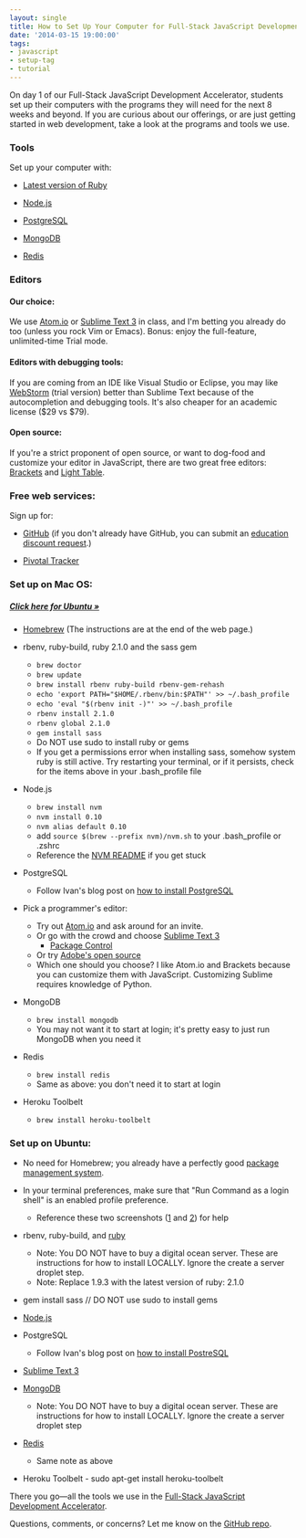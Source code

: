 ```yaml
---
layout: single
title: How to Set Up Your Computer for Full-Stack JavaScript Development
date: '2014-03-15 19:00:00'
tags:
- javascript
- setup-tag
- tutorial
---
```


On day 1 of our Full-Stack JavaScript Development Accelerator, students set up their computers with the programs they will need for the next 8 weeks and beyond. If you are curious about our offerings, or are just getting started in web development, take a look at the programs and tools we use.

### Tools

Set up your computer with:

* [Latest version of Ruby](https://www.ruby-lang.org/en/)

* [Node.js](http://nodejs.org/)

* [PostgreSQL](http://www.postgresql.org/)

* [MongoDB](http://www.mongodb.org/)

* [Redis](http://redis.io/)

### Editors
#### Our choice:
We use [Atom.io](https://atom.io/) or [Sublime Text 3](http://www.sublimetext.com/3) in class, and I'm betting you already do too (unless you rock Vim or Emacs). Bonus: enjoy the full-feature, unlimited-time Trial mode.

#### Editors with debugging tools:
If you are coming from an IDE like Visual Studio or Eclipse, you may like [WebStorm](http://www.jetbrains.com/webstorm/) (trial version) better than Sublime Text because of the autocompletion and debugging tools. It's also cheaper for an academic license ($29 vs $79).

#### Open source:
If you're a strict proponent of open source, or want to dog-food and customize your editor in JavaScript, there are two great free editors: [Brackets](http://brackets.io/) and [Light Table](http://www.lighttable.com/).

### Free web services:
Sign up for:

* [GitHub](http://github.com/) (if you don't already have GitHub, you can submit an [education discount request](https://education.github.com/discount_requests/new).)

* [Pivotal Tracker](https://www.pivotaltracker.com/faq#istrackerreallyfreeforpublicprojectsindividualusenonprofitsandeducators)

### Set up on Mac OS:
##### <a href="/blog/how-to-set-up-your-computer-for-full-stack-javascript-development#ubuntu">Click here for Ubuntu »</a>

* [Homebrew](http://brew.sh) (The instructions are at the end of the web page.)

* rbenv, ruby-build, ruby 2.1.0 and the sass gem

  * `brew doctor`
  * `brew update`
  * `brew install rbenv ruby-build rbenv-gem-rehash`
  * `echo 'export PATH="$HOME/.rbenv/bin:$PATH"' >> ~/.bash_profile`
  * `echo 'eval "$(rbenv init -)"' >> ~/.bash_profile`
  * `rbenv install 2.1.0`
  * `rbenv global 2.1.0`
  * `gem install sass`
  * Do NOT use sudo to install ruby or gems
  * If you get a permissions error when installing sass, somehow system ruby is still active. Try restarting your terminal, or if it persists, check for the items above in your .bash_profile file
  
* Node.js

  * `brew install nvm`
  * `nvm install 0.10`
  * `nvm alias default 0.10`
  * add `source $(brew --prefix nvm)/nvm.sh` to your .bash_profile or .zshrc
  * Reference the [NVM README](https://github.com/creationix/nvm/blob/master/README.markdown) if you get stuck

* PostgreSQL

  * Follow Ivan's blog post on [how to install PostgreSQL](https://www.codefellows.org/blogs/how-to-install-postgresql)

* Pick a programmer's editor:

  * Try out [Atom.io](https://atom.io/) and ask around for an invite.
  * Or go with the crowd and choose [Sublime Text 3](http://www.sublimetext.com/3)
     * [Package Control](https://sublime.wbond.net/installation)
  * Or try [Adobe's open source](http://brackets.io)
  * Which one should you choose? I like Atom.io and Brackets because you can customize them with JavaScript. Customizing Sublime requires knowledge of Python.

* MongoDB

  * `brew install mongodb`
  * You may not want it to start at login; it's pretty easy to just run MongoDB when you need it

* Redis

  * `brew install redis`
  * Same as above: you don't need it to start at login

* Heroku Toolbelt

  * `brew install heroku-toolbelt`

### <div id="ubuntu">Set up on Ubuntu:</div>

* No need for Homebrew; you already have a perfectly good [package management system](https://help.ubuntu.com/community/AptGet/Howto).

* In your terminal preferences, make sure that "Run Command as a login shell" is an enabled profile preference.

  * Reference these two screenshots ([1](http://cl.ly/image/220M3f093v2M) and [2](http://cl.ly/image/3i2O0y0A3e04)) for help

* rbenv, ruby-build, and [ruby](https://www.digitalocean.com/community/articles/how-to-install-ruby-on-rails-on-ubuntu-12-04-lts-with-rbenv--2)
  * Note: You DO NOT have to buy a digital ocean server. These are instructions for how to install LOCALLY. Ignore the create a server droplet step.
  * Note: Replace 1.9.3 with the latest version of ruby: 2.1.0

* gem install sass // DO NOT use sudo to install gems

* [Node.js](https://github.com/joyent/node/wiki/Installing-Node.js-via-package-manager)

* PostgreSQL
  * Follow Ivan's blog post on [how to install PostreSQL](https://www.codefellows.org/blogs/how-to-install-postgresql)

* [Sublime Text 3](http://docs.sublimetext.info/en/latest/getting_started/install.html)

* [MongoDB](https://www.digitalocean.com/community/articles/how-to-install-mongodb-on-ubuntu-12-04) 
  * Note: You DO NOT have to buy a digital ocean server. These are instructions for how to install LOCALLY. Ignore the create a server droplet step

* [Redis](https://library.linode.com/databases/redis/ubuntu-12.04-precise-pangolin) 
  * Same note as above

* Heroku Toolbelt - sudo apt-get install heroku-toolbelt

There you go—all the tools we use in the [Full-Stack JavaScript Development Accelerator](https://www.codefellows.org/full-stack-javascript-development-accelerator). 

Questions, comments, or concerns? Let me know on the [GitHub repo](https://gist.github.com/ivanoats/10691384).